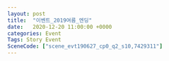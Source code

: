 ```yaml
---
layout: post
title:  "이벤트_2019여름_엔딩"
date:   2020-12-20 11:00:00 +0000
categories: Event
Tags: Story Event
SceneCode: ["scene_evt190627_cp0_q2_s10,7429311"]
---
```

